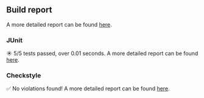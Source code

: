 ## Build report

A more detailed report can be found [here](https://my-jenkins-instance/job/build/130/).

### JUnit

:sunny: 5/5 tests passed, over 0.01 seconds. A more detailed report can be found [here](https://my-jenkins-instance/job/build/130/testReport/).

### Checkstyle

:white_check_mark: No violations found! A more detailed report can be found [here](https://my-jenkins-instance/job/build/130/checkstyleResult/).

